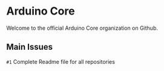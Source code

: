 # Arduino Core

Welcome to the official Arduino Core organization on Github.

## Main Issues

`#1` Complete Readme file for all repositories
